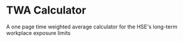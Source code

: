 # TWA Calculator

A one page time weighted average calculator for the HSE's long-term workplace exposure limits 
